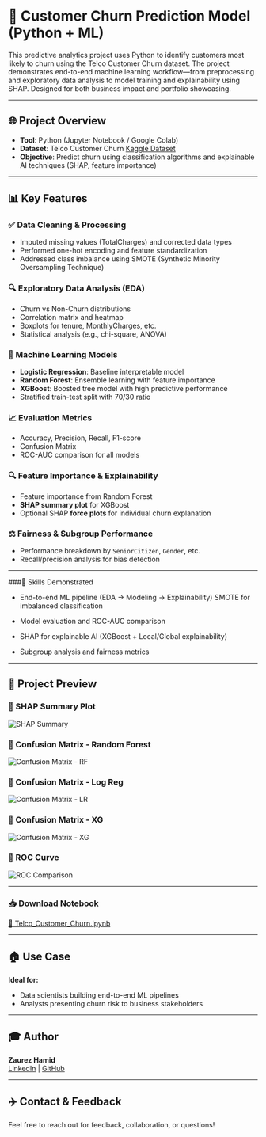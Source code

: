 # 🧠 Customer Churn Prediction Model (Python + ML)

This predictive analytics project uses Python to identify customers most likely to churn using the Telco Customer Churn dataset. The project demonstrates end-to-end machine learning workflow—from preprocessing and exploratory data analysis to model training and explainability using SHAP. Designed for both business impact and portfolio showcasing.


---

## 🌐 Project Overview
- **Tool**: Python (Jupyter Notebook / Google Colab)  
- **Dataset**: Telco Customer Churn [Kaggle Dataset](https://www.kaggle.com/datasets/blastchar/telco-customer-churn)  
- **Objective**: Predict churn using classification algorithms and explainable AI techniques (SHAP, feature importance)

---

## 📊 Key Features

### ✅ Data Cleaning & Processing
- Imputed missing values (TotalCharges) and corrected data types
- Performed one-hot encoding and feature standardization
- Addressed class imbalance using SMOTE (Synthetic Minority Oversampling Technique)

### 🔍 Exploratory Data Analysis (EDA)
- Churn vs Non-Churn distributions
- Correlation matrix and heatmap
- Boxplots for tenure, MonthlyCharges, etc.  
- Statistical analysis (e.g., chi-square, ANOVA)

### 🧠 Machine Learning Models
- **Logistic Regression**: Baseline interpretable model  
- **Random Forest**: Ensemble learning with feature importance  
- **XGBoost**: Boosted tree model with high predictive performance  
- Stratified train-test split with 70/30 ratio

### 📈 Evaluation Metrics
- Accuracy, Precision, Recall, F1-score  
- Confusion Matrix  
- ROC-AUC comparison for all models  


### 🔍 Feature Importance & Explainability
- Feature importance from Random Forest  
- **SHAP summary plot** for XGBoost  
- Optional SHAP **force plots** for individual churn explanation

### ⚖️ Fairness & Subgroup Performance
- Performance breakdown by `SeniorCitizen`, `Gender`, etc.  
- Recall/precision analysis for bias detection

---

###🧠 Skills Demonstrated

- End-to-end ML pipeline (EDA → Modeling → Explainability)
SMOTE for imbalanced classification

- Model evaluation and ROC-AUC comparison

- SHAP for explainable AI (XGBoost + Local/Global explainability)

- Subgroup analysis and fairness metrics




---

## 📄 Project Preview

### 🔹 SHAP Summary Plot

![SHAP Summary](https://github.com/Zaurezzh/Zaurez-Analytics-Portfolio/blob/main/Assets/SHAP%20Summary%20Plot.PNG)

### 🔹 Confusion Matrix - Random Forest

![Confusion Matrix - RF](https://github.com/Zaurezzh/Zaurez-Analytics-Portfolio/blob/main/Assets/Confusion%20Matrix-RF.PNG)

### 🔹 Confusion Matrix - Log Reg

![Confusion Matrix - LR](https://github.com/Zaurezzh/Zaurez-Analytics-Portfolio/blob/main/Assets/Confusion%20Matrix-LR.PNG)

### 🔹 Confusion Matrix - XG

![Confusion Matrix - XG](https://github.com/Zaurezzh/Zaurez-Analytics-Portfolio/blob/main/Assets/Confusion%20Matrix-XG.PNG)

### 🔹 ROC Curve

![ROC Comparison](https://github.com/Zaurezzh/Zaurez-Analytics-Portfolio/blob/main/Assets/ROC%20Curve.PNG)

---

### 📥 Download Notebook
[📘 Telco_Customer_Churn.ipynb](https://github.com/Zaurezzh/Zaurez-Analytics-Portfolio/blob/main/Predictive_Modeling/Customer_Churn_XGBoost/Telco_Customer_Churn.ipynb)

---

## 🏠 Use Case
**Ideal for:**
- Data scientists building end-to-end ML pipelines  
- Analysts presenting churn risk to business stakeholders

---

## 🎓 Author
**Zaurez Hamid**  
[LinkedIn](https://www.linkedin.com/in/zaurez-h/) | [GitHub](https://github.com/Zaurezzh)

---

## ✈️ Contact & Feedback
Feel free to reach out for feedback, collaboration, or questions!
